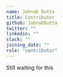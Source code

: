 ```yaml
---
name: Jahnab Dutta
title: Contributor
github: JahnabDutta
twitter: ""
linkedin: ""
slack: ""
joining_date: ""
role: "contributor"
---
```


Still waiting for this
